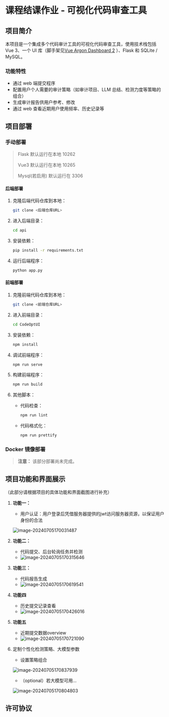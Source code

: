 # 课程结课作业 - 可视化代码审查工具

## 项目简介

本项目是一个集成多个代码审计工具的可视化代码审查工具，使用技术栈包括 Vue 3、一个 UI 库（脚手架见[Vue Argon Dashboard 2](http://demos.creative-tim.com/vue-argon-dashboard/?ref=readme-vad) ）、Flask 和 SQLite / MySQL。



### 功能特性

- 通过 web 端提交程序
- 配置用户个人需要的审计策略（如审计项目、LLM 总结、检测力度等策略的组合）
- 生成审计报告供用户参考、修改
- 通过 web 查看近期用户使用频率、历史记录等



## 项目部署

### 手动部署

>Flask 默认运行在本地 10262 
>
>Vue3 默认运行在本地 10265
>
>Mysql(若启用) 默认运行在 3306

#### 后端部署

1. 克隆后端代码仓库到本地：
    ```bash
    git clone <后端仓库URL>
    ```

2. 进入后端目录：
    ```bash
    cd api
    ```

3. 安装依赖：
    ```bash
    pip install -r requirements.txt
    ```

4. 运行后端程序：
    ```bash
    python app.py
    ```

#### 前端部署

1. 克隆前端代码仓库到本地：
    ```bash
    git clone <前端仓库URL>
    ```

2. 进入前端目录：
    ```bash
    cd CodeOptUI
    ```

3. 安装依赖：
    ```bash
    npm install
    ```

4. 调试前端程序：
    ```bash
    npm run serve
    ```

5. 构建前端程序：
    ```bash
    npm run build
    ```

6. 其他脚本：
    - 代码检查：
        ```bash
        npm run lint
        ```
    - 代码格式化：
        ```bash
        npm run prettify
        ```

### Docker 镜像部署

> **注意：** 该部分部署尚未完成。

## 项目功能和界面展示

（此部分请根据项目的具体功能和界面截图进行补充）

1. **功能一：**

    - 用户认证：用户登录后凭借服务器提供的jwt访问服务器资源，以保证用户身份的合法

    ![image-20240705170031487](/img/image-20240705170031487.png)

2. **功能二：**
    - 代码提交、后台轮询任务并检测
    - ![image-20240705170315646](/img/image-20240705170315646.png)

3. **功能三：**

    - 代码报告生成
    - ![image-20240705170619541](/img/image-20240705170619541.png)

4. **功能四**

    - 历史提交记录查看
    - ![image-20240705170426016](/img/image-20240705170426016.png)

5. **功能五**

    - 近期提交数据overview
    - ![image-20240705170721090](/img/image-20240705170721090.png)

6. 定制个性化检测策略、大模型参数

    - 设置策略组合

    ![image-20240705170837939](/img/image-20240705170837939.png)

    - （optional）若大模型可用...

    ![image-20240705170804803](/img/image-20240705170804803.png)

    

## 许可协议


